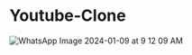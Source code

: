 # Youtube-Clone

![WhatsApp Image 2024-01-09 at 9 12 09 AM](https://github.com/SiddheshDaphane/Youtube-Clone/assets/105710898/404c5c68-82a9-4405-a9df-d0c835dceeea)
